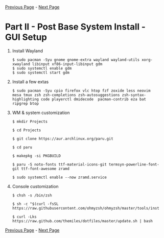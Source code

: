 [Previous Page](/Install-p1.md) - [Next Page](/Install-p3.md)

# Part II - Post Base System Install - GUI Setup</h1>

1. Install Wayland 

    ```Shell
    $ sudo pacman -Syu gnome gnome-extra wayland wayland-utils xorg-xwayland libinput xf86-input-libinput gdm
    $ sudo systemctl enable gdm
    $ sudo systemctl start gdm
    ```

2. Install a few extas

    ```Shell
    $ sudo pacman -Syu cpio firefox vlc htop fzf zoxide less neovim mesa tmux zsh zsh-completions zsh-autosuggestions zsh-syntax-highlighting code playerctl dmidecode  pacman-contrib eza bat ripgrep btop
    ```

3.  WM & system customization

    ```Shell
    $ mkdir Projects

    $ cd Projects
    
    $ git clone https://aur.archlinux.org/paru.git
    
    $ cd paru 
    
    $ makepkg -si PKGBUILD 
    
    $ paru -S noto-fonts ttf-material-icons-git termsyn-powerline-font-git ttf-font-awesome zramd
    
    $ sudo systemctl enable --now zramd.service 
    ```
    
4.  Console customization

    ```shell
    $ chsh -s /bin/zsh
    
    $ sh -c "$(curl -fsSL https://raw.githubusercontent.com/ohmyzsh/ohmyzsh/master/tools/install.sh)"
    
    $ curl -Lks https://raw.github.com/themiles/dotfiles/master/update.sh | bash
    ```


[Previous Page](//Install-p1.md) - [Next Page](/Install-p3.md)